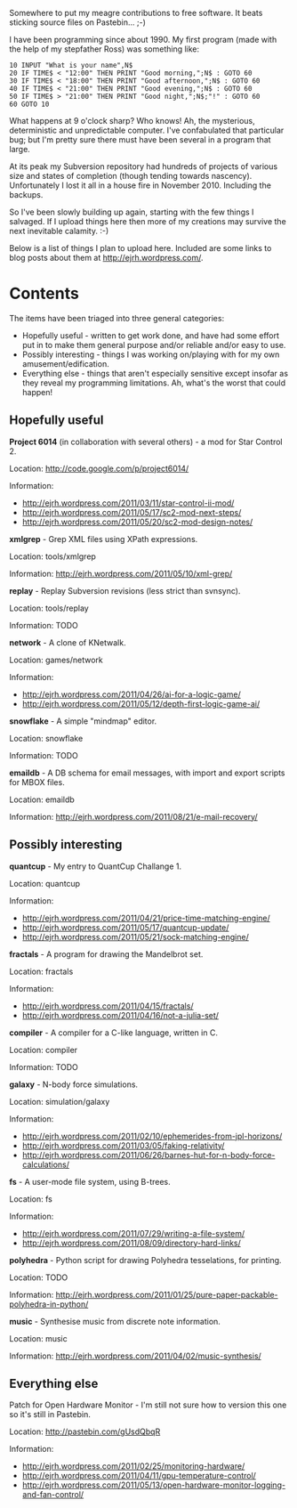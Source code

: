 Somewhere to put my meagre contributions to free software.  It beats sticking source files on Pastebin... ;-)

I have been programming since about 1990.  My first program (made with the help of my stepfather Ross) was something like:

```
10 INPUT "What is your name",N$
20 IF TIME$ < "12:00" THEN PRINT "Good morning,";N$ : GOTO 60
30 IF TIME$ < "18:00" THEN PRINT "Good afternoon,";N$ : GOTO 60
40 IF TIME$ < "21:00" THEN PRINT "Good evening,";N$ : GOTO 60
50 IF TIME$ > "21:00" THEN PRINT "Good night,";N$;"!" : GOTO 60
60 GOTO 10
```

What happens at 9 o'clock sharp?  Who knows!  Ah, the mysterious, deterministic and unpredictable computer.  I've confabulated that particular bug; but I'm pretty sure there must have been several in a program that large.

At its peak my Subversion repository had hundreds of projects of various size and states of completion (though tending towards nascency).  Unfortunately I lost it all in a house fire in November 2010.  Including the backups.

So I've been slowly building up again, starting with the few things I salvaged.  If I upload things here then more of my creations may survive the next inevitable calamity. :-)

Below is a list of things I plan to upload here.  Included are some links to blog posts about them at http://ejrh.wordpress.com/.

# Contents #

The items have been triaged into three general categories:
  * Hopefully useful - written to get work done, and have had some effort put in to make them general purpose and/or reliable and/or easy to use.
  * Possibly interesting - things I was working on/playing with for my own amusement/edification.
  * Everything else - things that aren't especially sensitive except insofar as they reveal my programming limitations.  Ah, what's the worst that could happen!

## Hopefully useful ##

**Project 6014** (in collaboration with several others) - a mod for Star Control 2.

Location: http://code.google.com/p/project6014/

Information:
  * http://ejrh.wordpress.com/2011/03/11/star-control-ii-mod/
  * http://ejrh.wordpress.com/2011/05/17/sc2-mod-next-steps/
  * http://ejrh.wordpress.com/2011/05/20/sc2-mod-design-notes/

**xmlgrep** - Grep XML files using XPath expressions.

Location: tools/xmlgrep

Information: http://ejrh.wordpress.com/2011/05/10/xml-grep/

**replay** - Replay Subversion revisions (less strict than svnsync).

Location: tools/replay

Information: TODO

**network** - A clone of KNetwalk.

Location: games/network

Information:
  * http://ejrh.wordpress.com/2011/04/26/ai-for-a-logic-game/
  * http://ejrh.wordpress.com/2011/05/12/depth-first-logic-game-ai/

**snowflake** - A simple "mindmap" editor.

Location: snowflake

Information: TODO

**emaildb** - A DB schema for email messages, with import and export scripts for MBOX files.

Location: emaildb

Information: http://ejrh.wordpress.com/2011/08/21/e-mail-recovery/


## Possibly interesting ##

**quantcup** - My entry to QuantCup Challange 1.

Location: quantcup

Information:
  * http://ejrh.wordpress.com/2011/04/21/price-time-matching-engine/
  * http://ejrh.wordpress.com/2011/05/17/quantcup-update/
  * http://ejrh.wordpress.com/2011/05/21/sock-matching-engine/

**fractals** - A program for drawing the Mandelbrot set.

Location: fractals

Information:
  * http://ejrh.wordpress.com/2011/04/15/fractals/
  * http://ejrh.wordpress.com/2011/04/16/not-a-julia-set/

**compiler** - A compiler for a C-like language, written in C.

Location: compiler

Information: TODO

**galaxy** - N-body force simulations.

Location: simulation/galaxy

Information:
  * http://ejrh.wordpress.com/2011/02/10/ephemerides-from-jpl-horizons/
  * http://ejrh.wordpress.com/2011/03/05/faking-relativity/
  * http://ejrh.wordpress.com/2011/06/26/barnes-hut-for-n-body-force-calculations/

**fs** - A user-mode file system, using B-trees.

Location: fs

Information:
  * http://ejrh.wordpress.com/2011/07/29/writing-a-file-system/
  * http://ejrh.wordpress.com/2011/08/09/directory-hard-links/

**polyhedra** - Python script for drawing Polyhedra tesselations, for printing.

Location: TODO

Information: http://ejrh.wordpress.com/2011/01/25/pure-paper-packable-polyhedra-in-python/

**music** - Synthesise music from discrete note information.

Location: music

Information: http://ejrh.wordpress.com/2011/04/02/music-synthesis/

## Everything else ##

Patch for Open Hardware Monitor - I'm still not sure how to version this one so it's still in Pastebin.

Location: http://pastebin.com/gUsdQbqR

Information:
  * http://ejrh.wordpress.com/2011/02/25/monitoring-hardware/
  * http://ejrh.wordpress.com/2011/04/11/gpu-temperature-control/
  * http://ejrh.wordpress.com/2011/05/13/open-hardware-monitor-logging-and-fan-control/